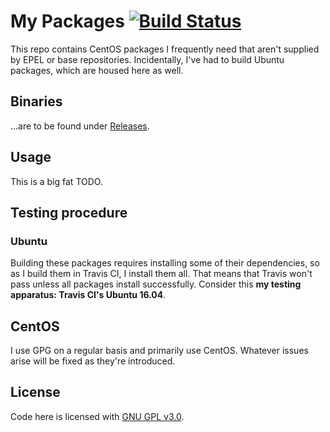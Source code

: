 # My Packages [![Build Status](https://travis-ci.org/smaslennikov/packages.svg?branch=master)](https://travis-ci.org/smaslennikov/packages)

This repo contains CentOS packages I frequently need that aren't supplied by EPEL or base repositories. Incidentally, I've had to build Ubuntu packages, which are housed here as well.

## Binaries

...are to be found under [Releases](https://github.com/smaslennikov/packages/releases).

## Usage

This is a big fat TODO.

## Testing procedure

### Ubuntu

Building these packages requires installing some of their dependencies, so as I build them in Travis CI, I install them all. That means that Travis won't pass unless all packages install successfully. Consider this **my testing apparatus: Travis CI's Ubuntu 16.04**.

## CentOS

I use GPG on a regular basis and primarily use CentOS. Whatever issues arise will be fixed as they're introduced.

## License

Code here is licensed with [GNU GPL v3.0](LICENSE).
